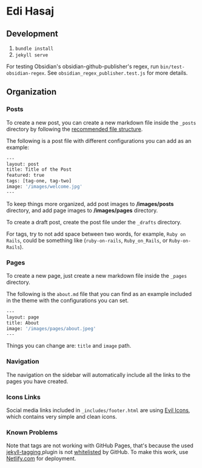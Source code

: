 # Edi Hasaj

## Development

1. `bundle install`
2. `jekyll serve`

For testing Obsidian's obsidian-github-publisher's regex,
run `bin/test-obsidian-regex`. See `obsidian_regex_publisher.test.js` for more
details.

## Organization

### Posts

To create a new post, you can create a new markdown file inside the `_posts`
directory by following the
[recommended file structure](https://jekyllrb.com/docs/posts/#creating-post-files).

The following is a post file with different configurations you can add as an
example:

```sh
---
layout: post
title: Title of the Post
featured: true
tags: [tag-one, tag-two]
image: '/images/welcome.jpg'
---
```

To keep things more organized, add post images to **/images/posts** directory,
and add page images to **/images/pages** directory.

To create a draft post, create the post file under the `_drafts` directory.

For tags, try to not add space between two words, for example, `Ruby on
Rails`, could be something like (`ruby-on-rails`, `Ruby_on_Rails`, or
`Ruby-on-Rails`).

### Pages

To create a new page, just create a new markdown file inside the `_pages` directory.

The following is the `about.md` file that you can find as an example included in the theme with the configurations you can set.

```sh
---
layout: page
title: About
image: '/images/pages/about.jpeg'
---
```

Things you can change are: `title` and `image` path.


### Navigation

The navigation on the sidebar will automatically include all the links to the pages you have created.

### Icons Links

Social media links included in `_includes/footer.html` are using
[Evil Icons](http://evil-icons.io/), which contains very simple and clean icons.

### Known Problems

Note that tags are not working with GitHub Pages, that's because the used
[jekyll-tagging ](https://github.com/pattex/jekyll-tagging) plugin is not
[whitelisted](https://pages.github.com/versions/) by GitHub.  To make this work,
use [Netlify.com](https://www.netlify.com/) for deployment.